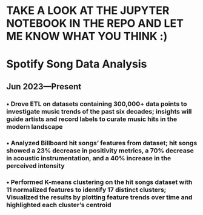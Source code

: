# TAKE A LOOK AT THE JUPYTER NOTEBOOK IN THE REPO AND LET ME KNOW WHAT YOU THINK :)
# Spotify Song Data Analysis
## Jun 2023—Present
### • Drove ETL on datasets containing 300,000+ data points to investigate music trends of the past six decades; insights will guide artists and record labels to curate music hits in the modern landscape
### • Analyzed Billboard hit songs’ features from dataset; hit songs showed a 23% decrease in positivity metrics, a 70% decrease in acoustic instrumentation, and a 40% increase in the perceived intensity
### • Performed K-means clustering on the hit songs dataset with 11 normalized features to identify 17 distinct clusters; Visualized the results by plotting feature trends over time and highlighted each cluster’s centroid
